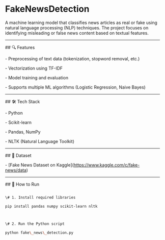 # FakeNewsDetection

A machine learning model that classifies news articles as real or fake using natural language processing (NLP) techniques. The project focuses on identifying misleading or false news content based on textual features.





---



\## 🔍 Features

\- Preprocessing of text data (tokenization, stopword removal, etc.)

\- Vectorization using TF-IDF

\- Model training and evaluation

\- Supports multiple ML algorithms (Logistic Regression, Naive Bayes)



---



\## 🛠️ Tech Stack

\- Python

\- Scikit-learn

\- Pandas, NumPy

\- NLTK (Natural Language Toolkit)



---



\## 📂 Dataset

\- \[Fake News Dataset on Kaggle](https://www.kaggle.com/c/fake-news/data)



---



\## 🚀 How to Run



```bash

\# 1. Install required libraries

pip install pandas numpy scikit-learn nltk



\# 2. Run the Python script

python fake\_news\_detection.py



